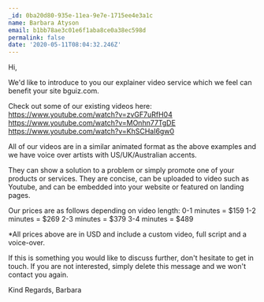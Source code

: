 ```yaml
---
_id: 0ba20d80-935e-11ea-9e7e-1715ee4e3a1c
name: Barbara Atyson
email: b1bb78ae3c01e6f1aba8ce0a38ec598d
permalink: false
date: '2020-05-11T08:04:32.246Z'
---
```

Hi,

We'd like to introduce to you our explainer video service which we feel can benefit your site bguiz.com.

Check out some of our existing videos here:
https://www.youtube.com/watch?v=zvGF7uRfH04
https://www.youtube.com/watch?v=MOnhn77TgDE
https://www.youtube.com/watch?v=KhSCHaI6gw0

All of our videos are in a similar animated format as the above examples and we have voice over artists with US/UK/Australian accents.

They can show a solution to a problem or simply promote one of your products or services. They are concise, can be uploaded to video such as Youtube, and can be embedded into your website or featured on landing pages.

Our prices are as follows depending on video length:
0-1 minutes = $159
1-2 minutes = $269
2-3 minutes = $379
3-4 minutes = $489

*All prices above are in USD and include a custom video, full script and a voice-over.

If this is something you would like to discuss further, don't hesitate to get in touch.
If you are not interested, simply delete this message and we won't contact you again.

Kind Regards,
Barbara
